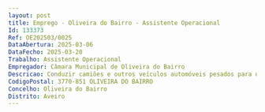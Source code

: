 ```yaml
--- 
layout: post
title: Emprego - Oliveira do Bairro - Assistente Operacional
Id: 133373
Ref: OE202503/0025
DataAbertura: 2025-03-06
DataFecho: 2025-03-20
Trabalho: Assistente Operacional
Empregador: Câmara Municipal de Oliveira do Bairro
Descricao: Conduzir camiões e outros veículos automóveis pesados para o transporte de mercadorias e materiais  informar se do destino das mercadorias, determinar o percurso a efetuar e receber a documentação respetiva  orientar e, eventualmente, participar nas operações de carga, arrumação e descarga da mercadoria, a fim de garantir as condições de segurança e respeitar o limite de carga do veículo  efetuar as manobras e os sinais luminosos necessários à circulação, atendendo ao estado da via e do veículo, às condições meteorológicas e de trânsito, à carga transportada e às regras e sinais de trânsito  efetuar a entrega da mercadoria e documentação respetiva no local de destino e receber o comprovativo da mesma  providenciar pelo bom estado de funcionamento do veículo, zelando pela sua manutenção, reparação e limpeza  elaborar relatórios de rotina sobre as viagens que efetuar  conduzir autocarros para o transporte de passageiros, segundo percursos estabelecidos e atendendo à segurança e comodidade dos mesmos  percorrer os circuitos estabelecidos de acordo com o horário estipulado  efetuar as manobras e os sinais luminosos necessários à circulação, atendendo ao estado da via e do veículo, à circulação de outros veículos e peões e às regras e sinais de trânsito  regular a velocidade tendo em atenção o cumprimento dos horários e a comodidade e a segurança dos passageiros  parar o veículo nos locais de paragem estabelecidos, a fim de permitir a entrada e saída de passageiros  controlar o movimento de passageiros efetuando, por vezes, a cobrança de bilhetes ou verificando a legitimidade dos bilhetes ou documentos apresentados  providenciar pelo bom estado de funcionamento do veículo, zelando pela sua manutenção, reparação e limpeza  colaborar na carga e descarga de bagagens  conduzir os veículos em circuitos urbanos, interurbanos ou de longa distância  executar outras tarefas simples, não especificadas, de caráter manual e exigindo, principalmente esforço físico e conhecimentos práticos.
CodigoPostal: 3770-851 OLIVEIRA DO BAIRRO
Concelho: Oliveira do Bairro
Distrito: Aveiro
--- 
```

